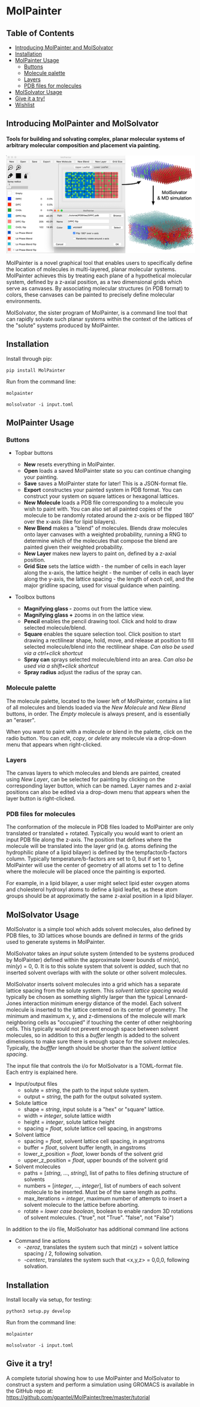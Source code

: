 # MolPainter

## Table of Contents
- [Introducing MolPainter and MolSolvator](#introducing-molpainter-and-molsolvator)
- [Installation](#installation)
- [MolPainter Usage](#molpainter-usage)
  * [Buttons](#buttons)
  * [Molecule palette](#molecule-palette)
  * [Layers](#layers)
  * [PDB files for molecules](#pdb-files-for-molecules)
- [MolSolvator Usage](#molsolvator-usage)
- [Give it a try!](#give-it-a-try)
- [Wishlist](#wishlist)

## Introducing MolPainter and MolSolvator
#### Tools for building and solvating complex, planar molecular systems of arbitrary molecular composition and placement via painting.

![Screenshot](https://raw.githubusercontent.com/gpantel/MolPainter/master/tutorial/images/TutorialFigure.png)

MolPainter is a novel graphical tool that enables users to specifically define the location of molecules in multi-layered, planar molecular systems. MolPainter achieves this by treating each plane of a hypothetical molecular system, defined by a z-axial position, as a two dimensional grids which serve as canvases. By associating molecular structures (in PDB format) to colors, these canvases can be painted to precisely define molecular environments.

MolSolvator, the sister program of MolPainter, is a command line tool that can rapidly solvate such planar systems within the context of the lattices of the "solute" systems produced by MolPainter.

## Installation

Install through pip:
```
pip install MolPainter
```

Run from the command line:
```
molpainter
```

```
molsolvator -i input.toml
```

## MolPainter Usage
### Buttons
* Topbar buttons
    - **New** resets everything in MolPainter.
    - **Open** loads a saved MolPainter state so you can continue changing your painting.
    - **Save** saves a MolPainter state for later! This is a JSON-format file.
    - **Export** constructes your painted system in PDB format. You can construct your system on square lattices or hexagonal lattices.
    - **New Molecule** loads a PDB file corresponding to a molecule you wish to paint with. You can also set all painted copies of the molecule to be randomly rotated around the z-axis or be flipped 180˚ over the x-axis (like for lipid bilayers).
    - **New Blend** makes a "blend" of molecules. Blends draw molecules onto layer canvases with a weighted probability, running a RNG to determine which of the molecules that compose the blend are painted given their weighted probability.
    - **New Layer** makes new layers to paint on, defined by a z-axial position.
    - **Grid Size** sets the lattice width - the number of cells in each layer along the x-axis, the lattice height - the number of cells in each layer along the y-axis, the lattice spacing - the length of *each* cell, and the major gridline spacing, used for visual guidance when painting. 

* Toolbox buttons
    - **Magnifying glass -** zooms out from the lattice view.
    - **Magnifying glass +** zooms in on the lattice view.
    - **Pencil** enables the pencil drawing tool. Click and hold to draw selected molecule/blend.
    - **Square** enables the square selection tool. Click position to start drawing a rectilinear shape, hold, move, and release at position to fill selected molecule/blend into the rectilinear shape. *Can also be used via a ctrl+click shortcut*
    - **Spray can** sprays selected molecule/blend into an area. *Can also be used via a shift+click shortcut*
    - **Spray radius** adjust the radius of the spray can.

### Molecule palette
The molecule palette, located to the lower left of MolPainter, contains a list of all molecules and blends loaded via the *New Molecule* and *New Blend* buttons, in order. The *Empty* molecule is always present, and is essentially an "eraser".

When you want to paint with a molecule or blend in the palette, click on the radio button. You can *edit*, *copy*, or *delete* any molecule via a drop-down menu that appears when right-clicked.

### Layers
The canvas layers to which molecules and blends are painted, created using *New Layer*, can be selected for painting by clicking on the corresponding layer button, which can be named. Layer names and z-axial positions can also be edited via a drop-down menu that appears when the layer button is right-clicked.

### PDB files for molecules
The conformation of the molecule in PDB files loaded to MolPainter are only translated or translated + rotated. Typically you would want to orient an input PDB file along the z-axis. The position that defines where the molecule will be translated into the layer grid (e.g. atoms defining the hydrophilic plane of a lipid bilayer) is defined by the tempfactor/b-factors column. Typically temperature/b-factors are set to 0, but if set to 1, MolPainter will use the center of geometry of all atoms set to 1 to define where the molecule will be placed once the painting is exported.

For example, in a lipid bilayer, a user might select lipid ester oxygen atoms and cholesterol hydroxyl atoms to define a lipid leaflet, as these atom groups should be at approximatly the same z-axial position in a lipid bilayer.

## MolSolvator Usage
MolSolvator is a simple tool which adds solvent molecules, also defined by PDB files, to 3D lattices whose bounds are defined *in terms* of the grids used to generate systems in MolPainter.

MolSolvator takes an *input* solute system (intended to be systems produced by MolPainter) defined within the approximate lower bounds of min(*x*), min(*y*) = 0, 0. It is to this solute system that solvent is *added*, such that no inserted solvent overlaps with with the solute or other solvent molecules.

MolSolvator inserts solvent molecules into a grid which has a separate lattice spacing from the solute system. This *solvent lattice spacing* would typically be chosen as something slightly larger than the typical Lennard-Jones interaction minimum energy distance of the model. Each solvent molecule is inserted to the lattice centered on its center of geometry. The minimum and maximum x, y, and z-dimensions of the molecule will mark neighboring cells as "occupied" if touching the center of other neighboring cells. This typically would not prevent enough space between solvent molecules, so in addition to this a *buffer* length is added to the solvent dimensions to make sure there is enough space for the solvent molecules. Typically, the *bufffer* length should be shorter than the *solvent lattice spacing*.

The input file that controls the i/o for MolSolvator is a TOML-format file. Each entry is explained here.

* Input/output files
    - solute = *string*, the path to the input solute system.
    - output = *string*, the path for the output solvated system.
* Solute lattice
    - shape = *string*, input solute is a "hex" or "square" lattice.
    - width = *integer*, solute lattice width
    - height = *integer*, solute lattice height
    - spacing = *float*, solute lattice cell spacing, in angstroms
* Solvent lattice
    - spacing = *float*, solvent lattice cell spacing, in angstroms
    - buffer = *float*, solvent buffer length, in angstroms
    - lower_z_position = *float*, lower bonds of the solvent grid
    - upper_z_position = *float*, upper bounds of the solvent grid
* Solvent molecules
    - paths = [*string*, ..., *string*], list of paths to files defining structure of solvents
    - numbers = [*integer*, ..., *integer*], list of numbers of each solvent molecule to be inserted. Must be of the same length as *paths*.
    - max_iterations = *integer*, maximum number of attempts to insert a solvent molecule to the lattice before aborting.
    - rotate = *lower case boolean*, boolean to enable random 3D rotations of solvent molecules. ("true", not "True". "false", not "False")

In addition to the i/o file, MolSolvator has additional command line actions

* Command line actions
    - *-zeroz*, translates the system such that min(*z*) = solvent lattice spacing / 2, following solvation.
    - *-centerc*, translates the system such that <x,y,z> = 0,0,0, following solvation.

## Installation

Install locally via setup, for testing:
```
python3 setup.py develop
```

Run from the command line:
```
molpainter
```

```
molsolvator -i input.toml
```

## Give it a try!

A complete tutorial showing how to use MolPainter and MolSolvator to construct a system and perform a simulation using GROMACS is available in the GitHub repo at: https://github.com/gpantel/MolPainter/tree/master/tutorial
